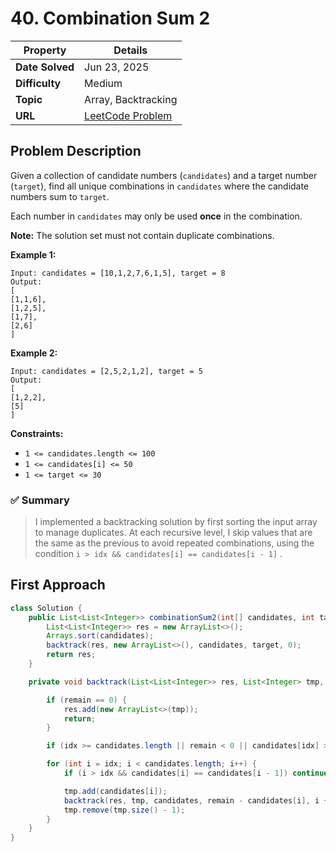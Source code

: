 # 40. Combination Sum 2

| Property | Details |
|----------|--------|
| **Date Solved** | Jun 23, 2025 |
| **Difficulty** | Medium |
| **Topic** | Array, Backtracking |
| **URL** | [LeetCode Problem](https://leetcode.com/problems/combination-sum-ii/description/) |

## Problem Description 
Given a collection of candidate numbers (`candidates`) and a target number (`target`), find all unique combinations in `candidates` where the candidate numbers sum to `target`.

Each number in `candidates` may only be used **once** in the combination.

**Note:** The solution set must not contain duplicate combinations.

**Example 1:**

```
Input: candidates = [10,1,2,7,6,1,5], target = 8
Output:
[
[1,1,6],
[1,2,5],
[1,7],
[2,6]
]
```

**Example 2:**

```
Input: candidates = [2,5,2,1,2], target = 5
Output:
[
[1,2,2],
[5]
]
```

**Constraints:**

- `1 <= candidates.length <= 100`
- `1 <= candidates[i] <= 50`
- `1 <= target <= 30`

### ✅ Summary

> I implemented a backtracking solution by first sorting the input array to manage duplicates. At each recursive level, I skip values that are the same as the previous to avoid repeated combinations, using the condition `i > idx && candidates[i] == candidates[i - 1]` .
> 

## First Approach

```java
class Solution {
    public List<List<Integer>> combinationSum2(int[] candidates, int target) {
        List<List<Integer>> res = new ArrayList<>();
        Arrays.sort(candidates);
        backtrack(res, new ArrayList<>(), candidates, target, 0);
        return res;
    }

    private void backtrack(List<List<Integer>> res, List<Integer> tmp, int[] candidates, int remain, int idx) {

        if (remain == 0) {
            res.add(new ArrayList<>(tmp));
            return;
        }

        if (idx >= candidates.length || remain < 0 || candidates[idx] > remain) return;

        for (int i = idx; i < candidates.length; i++) {
            if (i > idx && candidates[i] == candidates[i - 1]) continue;

            tmp.add(candidates[i]);
            backtrack(res, tmp, candidates, remain - candidates[i], i + 1);
            tmp.remove(tmp.size() - 1);
        }
    }
}
```
